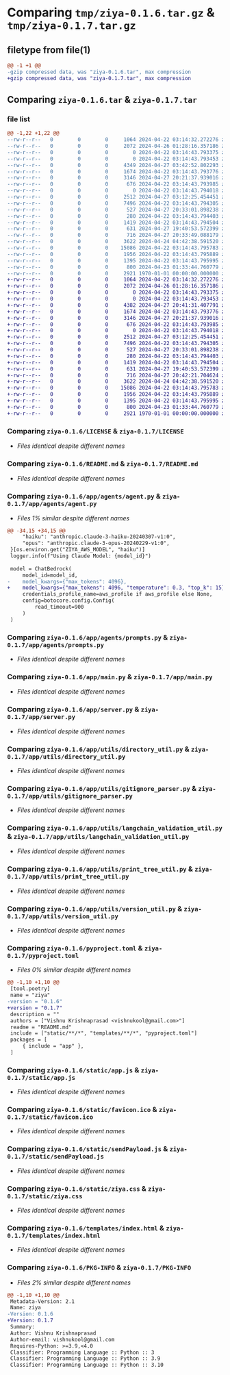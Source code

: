 # Comparing `tmp/ziya-0.1.6.tar.gz` & `tmp/ziya-0.1.7.tar.gz`

## filetype from file(1)

```diff
@@ -1 +1 @@
-gzip compressed data, was "ziya-0.1.6.tar", max compression
+gzip compressed data, was "ziya-0.1.7.tar", max compression
```

## Comparing `ziya-0.1.6.tar` & `ziya-0.1.7.tar`

### file list

```diff
@@ -1,22 +1,22 @@
--rw-r--r--   0        0        0     1064 2024-04-22 03:14:32.272276 ziya-0.1.6/LICENSE
--rw-r--r--   0        0        0     2072 2024-04-26 01:28:16.357186 ziya-0.1.6/README.md
--rw-r--r--   0        0        0        0 2024-04-22 03:14:43.793375 ziya-0.1.6/app/__init__.py
--rw-r--r--   0        0        0        0 2024-04-22 03:14:43.793453 ziya-0.1.6/app/agents/__init__.py
--rw-r--r--   0        0        0     4349 2024-04-27 03:42:52.802293 ziya-0.1.6/app/agents/agent.py
--rw-r--r--   0        0        0     1674 2024-04-22 03:14:43.793776 ziya-0.1.6/app/agents/prompts.py
--rw-r--r--   0        0        0     3146 2024-04-27 20:21:37.939016 ziya-0.1.6/app/main.py
--rw-r--r--   0        0        0      676 2024-04-22 03:14:43.793985 ziya-0.1.6/app/server.py
--rw-r--r--   0        0        0        0 2024-04-22 03:14:43.794018 ziya-0.1.6/app/utils/__init__.py
--rw-r--r--   0        0        0     2512 2024-04-27 03:12:25.454451 ziya-0.1.6/app/utils/directory_util.py
--rw-r--r--   0        0        0     7496 2024-04-22 03:14:43.794305 ziya-0.1.6/app/utils/gitignore_parser.py
--rw-r--r--   0        0        0      527 2024-04-27 20:33:01.898238 ziya-0.1.6/app/utils/langchain_validation_util.py
--rw-r--r--   0        0        0      280 2024-04-22 03:14:43.794403 ziya-0.1.6/app/utils/logging_utils.py
--rw-r--r--   0        0        0     1419 2024-04-22 03:14:43.794504 ziya-0.1.6/app/utils/print_tree_util.py
--rw-r--r--   0        0        0      631 2024-04-27 19:40:53.572399 ziya-0.1.6/app/utils/version_util.py
--rw-r--r--   0        0        0      716 2024-04-27 20:33:49.088179 ziya-0.1.6/pyproject.toml
--rw-r--r--   0        0        0     3622 2024-04-24 04:42:38.591520 ziya-0.1.6/static/app.js
--rw-r--r--   0        0        0    15086 2024-04-22 03:14:43.795783 ziya-0.1.6/static/favicon.ico
--rw-r--r--   0        0        0     1956 2024-04-22 03:14:43.795889 ziya-0.1.6/static/sendPayload.js
--rw-r--r--   0        0        0     1395 2024-04-22 03:14:43.795995 ziya-0.1.6/static/ziya.css
--rw-r--r--   0        0        0      800 2024-04-23 01:33:44.760779 ziya-0.1.6/templates/index.html
--rw-r--r--   0        0        0     2921 1970-01-01 00:00:00.000000 ziya-0.1.6/PKG-INFO
+-rw-r--r--   0        0        0     1064 2024-04-22 03:14:32.272276 ziya-0.1.7/LICENSE
+-rw-r--r--   0        0        0     2072 2024-04-26 01:28:16.357186 ziya-0.1.7/README.md
+-rw-r--r--   0        0        0        0 2024-04-22 03:14:43.793375 ziya-0.1.7/app/__init__.py
+-rw-r--r--   0        0        0        0 2024-04-22 03:14:43.793453 ziya-0.1.7/app/agents/__init__.py
+-rw-r--r--   0        0        0     4382 2024-04-27 20:41:31.407791 ziya-0.1.7/app/agents/agent.py
+-rw-r--r--   0        0        0     1674 2024-04-22 03:14:43.793776 ziya-0.1.7/app/agents/prompts.py
+-rw-r--r--   0        0        0     3146 2024-04-27 20:21:37.939016 ziya-0.1.7/app/main.py
+-rw-r--r--   0        0        0      676 2024-04-22 03:14:43.793985 ziya-0.1.7/app/server.py
+-rw-r--r--   0        0        0        0 2024-04-22 03:14:43.794018 ziya-0.1.7/app/utils/__init__.py
+-rw-r--r--   0        0        0     2512 2024-04-27 03:12:25.454451 ziya-0.1.7/app/utils/directory_util.py
+-rw-r--r--   0        0        0     7496 2024-04-22 03:14:43.794305 ziya-0.1.7/app/utils/gitignore_parser.py
+-rw-r--r--   0        0        0      527 2024-04-27 20:33:01.898238 ziya-0.1.7/app/utils/langchain_validation_util.py
+-rw-r--r--   0        0        0      280 2024-04-22 03:14:43.794403 ziya-0.1.7/app/utils/logging_utils.py
+-rw-r--r--   0        0        0     1419 2024-04-22 03:14:43.794504 ziya-0.1.7/app/utils/print_tree_util.py
+-rw-r--r--   0        0        0      631 2024-04-27 19:40:53.572399 ziya-0.1.7/app/utils/version_util.py
+-rw-r--r--   0        0        0      716 2024-04-27 20:42:21.704624 ziya-0.1.7/pyproject.toml
+-rw-r--r--   0        0        0     3622 2024-04-24 04:42:38.591520 ziya-0.1.7/static/app.js
+-rw-r--r--   0        0        0    15086 2024-04-22 03:14:43.795783 ziya-0.1.7/static/favicon.ico
+-rw-r--r--   0        0        0     1956 2024-04-22 03:14:43.795889 ziya-0.1.7/static/sendPayload.js
+-rw-r--r--   0        0        0     1395 2024-04-22 03:14:43.795995 ziya-0.1.7/static/ziya.css
+-rw-r--r--   0        0        0      800 2024-04-23 01:33:44.760779 ziya-0.1.7/templates/index.html
+-rw-r--r--   0        0        0     2921 1970-01-01 00:00:00.000000 ziya-0.1.7/PKG-INFO
```

### Comparing `ziya-0.1.6/LICENSE` & `ziya-0.1.7/LICENSE`

 * *Files identical despite different names*

### Comparing `ziya-0.1.6/README.md` & `ziya-0.1.7/README.md`

 * *Files identical despite different names*

### Comparing `ziya-0.1.6/app/agents/agent.py` & `ziya-0.1.7/app/agents/agent.py`

 * *Files 1% similar despite different names*

```diff
@@ -34,15 +34,15 @@
     "haiku": "anthropic.claude-3-haiku-20240307-v1:0",
     "opus": "anthropic.claude-3-opus-20240229-v1:0",
 }[os.environ.get("ZIYA_AWS_MODEL", "haiku")]
 logger.info(f"Using Claude Model: {model_id}")
 
 model = ChatBedrock(
     model_id=model_id,
-    model_kwargs={"max_tokens": 4096},
+    model_kwargs={"max_tokens": 4096, "temperature": 0.3, "top_k": 15},
     credentials_profile_name=aws_profile if aws_profile else None,
     config=botocore.config.Config(
         read_timeout=900
     )
 )
```

### Comparing `ziya-0.1.6/app/agents/prompts.py` & `ziya-0.1.7/app/agents/prompts.py`

 * *Files identical despite different names*

### Comparing `ziya-0.1.6/app/main.py` & `ziya-0.1.7/app/main.py`

 * *Files identical despite different names*

### Comparing `ziya-0.1.6/app/server.py` & `ziya-0.1.7/app/server.py`

 * *Files identical despite different names*

### Comparing `ziya-0.1.6/app/utils/directory_util.py` & `ziya-0.1.7/app/utils/directory_util.py`

 * *Files identical despite different names*

### Comparing `ziya-0.1.6/app/utils/gitignore_parser.py` & `ziya-0.1.7/app/utils/gitignore_parser.py`

 * *Files identical despite different names*

### Comparing `ziya-0.1.6/app/utils/langchain_validation_util.py` & `ziya-0.1.7/app/utils/langchain_validation_util.py`

 * *Files identical despite different names*

### Comparing `ziya-0.1.6/app/utils/print_tree_util.py` & `ziya-0.1.7/app/utils/print_tree_util.py`

 * *Files identical despite different names*

### Comparing `ziya-0.1.6/app/utils/version_util.py` & `ziya-0.1.7/app/utils/version_util.py`

 * *Files identical despite different names*

### Comparing `ziya-0.1.6/pyproject.toml` & `ziya-0.1.7/pyproject.toml`

 * *Files 0% similar despite different names*

```diff
@@ -1,10 +1,10 @@
 [tool.poetry]
 name = "ziya"
-version = "0.1.6"
+version = "0.1.7"
 description = ""
 authors = ["Vishnu Krishnaprasad <vishnukool@gmail.com>"]
 readme = "README.md"
 include = ["static/**/*", "templates/**/*", "pyproject.toml"]
 packages = [
     { include = "app" },
 ]
```

### Comparing `ziya-0.1.6/static/app.js` & `ziya-0.1.7/static/app.js`

 * *Files identical despite different names*

### Comparing `ziya-0.1.6/static/favicon.ico` & `ziya-0.1.7/static/favicon.ico`

 * *Files identical despite different names*

### Comparing `ziya-0.1.6/static/sendPayload.js` & `ziya-0.1.7/static/sendPayload.js`

 * *Files identical despite different names*

### Comparing `ziya-0.1.6/static/ziya.css` & `ziya-0.1.7/static/ziya.css`

 * *Files identical despite different names*

### Comparing `ziya-0.1.6/templates/index.html` & `ziya-0.1.7/templates/index.html`

 * *Files identical despite different names*

### Comparing `ziya-0.1.6/PKG-INFO` & `ziya-0.1.7/PKG-INFO`

 * *Files 2% similar despite different names*

```diff
@@ -1,10 +1,10 @@
 Metadata-Version: 2.1
 Name: ziya
-Version: 0.1.6
+Version: 0.1.7
 Summary: 
 Author: Vishnu Krishnaprasad
 Author-email: vishnukool@gmail.com
 Requires-Python: >=3.9,<4.0
 Classifier: Programming Language :: Python :: 3
 Classifier: Programming Language :: Python :: 3.9
 Classifier: Programming Language :: Python :: 3.10
```

